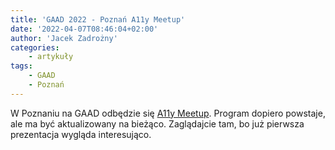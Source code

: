 ```yaml
---
title: 'GAAD 2022 - Poznań A11y Meetup'
date: '2022-04-07T08:46:04+02:00'
author: 'Jacek Zadrożny'
categories:
    - artykuły
tags:
    - GAAD
    - Poznań
---
```


W Poznaniu na GAAD odbędzie się [A11y Meetup](https://www.meetup.com/poznan-a11y-meetup/events/284995902/). Program dopiero powstaje, ale ma być aktualizowany na bieżąco. Zaglądajcie tam, bo już pierwsza prezentacja wygląda interesująco.
